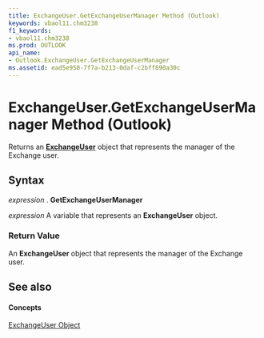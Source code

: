 ```yaml
---
title: ExchangeUser.GetExchangeUserManager Method (Outlook)
keywords: vbaol11.chm3238
f1_keywords:
- vbaol11.chm3238
ms.prod: OUTLOOK
api_name:
- Outlook.ExchangeUser.GetExchangeUserManager
ms.assetid: ead5e950-7f7a-b213-0daf-c2bff890a30c
---
```



# ExchangeUser.GetExchangeUserManager Method (Outlook)

Returns an  **[ExchangeUser](exchangeuser-object-outlook.md)** object that represents the manager of the Exchange user.


## Syntax

 _expression_ . **GetExchangeUserManager**

 _expression_ A variable that represents an **ExchangeUser** object.


### Return Value

An  **ExchangeUser** object that represents the manager of the Exchange user.


## See also


#### Concepts


[ExchangeUser Object](exchangeuser-object-outlook.md)

